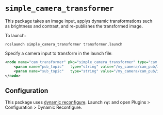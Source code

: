 # `simple_camera_transformer`

This package takes an image input, applys dynamic transformations such as brightness and contrast, and re-publishes the transformed image. 

To launch:

```
roslaunch simple_camera_transformer transformer.launch
```

Specify a camera input to transform in the launch file:

```xml
<node name="cam_transformer" pkg="simple_camera_transformer" type="cam_transformer" respawn="true" respawn_delay="10" output="screen">
    <param name="pub_topic"   type="string" value="/my_camera/cam_pub/image_transformed" />
    <param name="sub_topic"   type="string" value="/my_camera/cam_pub/image_raw" />
</node>

```

## Configuration

This package uses [dynamic reconfigure](http://wiki.ros.org/dynamic_reconfigure). Launch `rqt` and open Plugins > Configuration > Dynamic Reconfigure.

